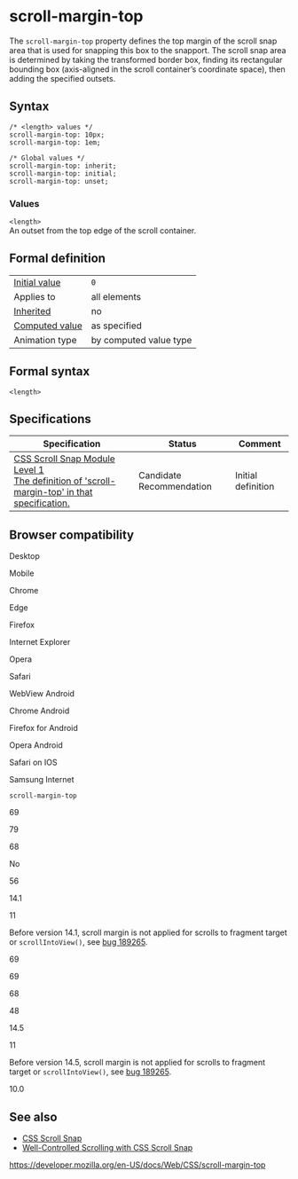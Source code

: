 # scroll-margin-top

The `scroll-margin-top` property defines the top margin of the scroll snap area that is used for snapping this box to the snapport. The scroll snap area is determined by taking the transformed border box, finding its rectangular bounding box (axis-aligned in the scroll container’s coordinate space), then adding the specified outsets.

## Syntax

    /* <length> values */
    scroll-margin-top: 10px;
    scroll-margin-top: 1em;

    /* Global values */
    scroll-margin-top: inherit;
    scroll-margin-top: initial;
    scroll-margin-top: unset;

### Values

`<length>`  
An outset from the top edge of the scroll container.

## Formal definition

<table><tbody><tr class="odd"><td><a href="initial_value">Initial value</a></td><td><code>0</code></td></tr><tr class="even"><td>Applies to</td><td>all elements</td></tr><tr class="odd"><td><a href="inheritance">Inherited</a></td><td>no</td></tr><tr class="even"><td><a href="computed_value">Computed value</a></td><td>as specified</td></tr><tr class="odd"><td>Animation type</td><td>by computed value type</td></tr></tbody></table>

## Formal syntax

    <length>

## Specifications

<table><thead><tr class="header"><th>Specification</th><th>Status</th><th>Comment</th></tr></thead><tbody><tr class="odd"><td><a href="https://drafts.csswg.org/css-scroll-snap-1/#propdef-scroll-margin-top">CSS Scroll Snap Module Level 1<br />
<span class="small">The definition of 'scroll-margin-top' in that specification.</span></a></td><td><span class="spec-cr">Candidate Recommendation</span></td><td>Initial definition</td></tr></tbody></table>

## Browser compatibility

Desktop

Mobile

Chrome

Edge

Firefox

Internet Explorer

Opera

Safari

WebView Android

Chrome Android

Firefox for Android

Opera Android

Safari on IOS

Samsung Internet

`scroll-margin-top`

69

79

68

No

56

14.1

11

Before version 14.1, scroll margin is not applied for scrolls to fragment target or `scrollIntoView()`, see [bug 189265](https://webkit.org/b/189265).

69

69

68

48

14.5

11

Before version 14.5, scroll margin is not applied for scrolls to fragment target or `scrollIntoView()`, see [bug 189265](https://webkit.org/b/189265).

10.0

## See also

- [CSS Scroll Snap](css_scroll_snap)
- [Well-Controlled Scrolling with CSS Scroll Snap](https://developers.google.com/web/updates/2018/07/css-scroll-snap)

<a href="https://developer.mozilla.org/en-US/docs/Web/CSS/scroll-margin-top" class="_attribution-link">https://developer.mozilla.org/en-US/docs/Web/CSS/scroll-margin-top</a>
